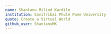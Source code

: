 ```yaml
---
name: Shantanu Milind Kardile
institution: Savitribai Phule Pune University
quote: Create a Virtual World
github_user: ShantanuMK
---
```

